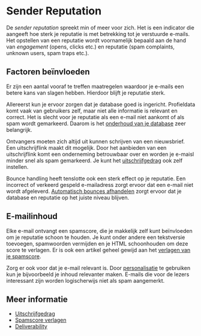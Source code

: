 # Sender Reputation

De *sender reputation* spreekt min of meer voor zich. Het is een indicator
die aangeeft hoe sterk je reputatie is met betrekking tot je verstuurde
e-mails. Het opstellen van een reputatie wordt voornamelijk bepaald aan
de hand van *engagement* (opens, clicks etc.) en reputatie (spam complaints, 
unknown users, spam traps etc.).


## Factoren beïnvloeden

Er zijn een aantal vooraf te treffen maatregelen waardoor je e-mails een 
betere kans van slagen hebben. Hierdoor blijft je reputatie sterk.

Allereerst kun je ervoor zorgen dat je database goed is ingericht. 
Profieldata komt vaak van gebruikers zelf, maar niet alle 
informatie is relevant en correct. Het is slecht voor je
reputatie als een e-mail niet aankomt of als spam wordt 
gemarkeerd. Daarom is het [onderhoud van je database](./database-introduction) 
zeer belangrijk.

Ontvangers moeten zich altijd uit kunnen schrijven van een nieuwsbrief. 
Een uitschrijflink maakt dit mogelijk. Door het aanbieden van een uitschrijflink
komt een onderneming betrouwbaar over en worden je e-maisl minder snel als spam
gemarkeerd. Je kunt het [uitschrijfgedrag](database-unsubscribe-behavior) ook
zelf instellen.

Bounce handling heeft tenslotte ook een sterk effect op je reputatie. Een incorrect
of verkeerd gespeld e-mailadress zorgt ervoor dat een e-mail niet
wordt afgeleverd. [Automatisch bounces afhandelen](./automatically-process-bounces) 
zorgt ervoor dat je database en reputatie op het juiste niveau blijven.


## E-mailinhoud

Elke e-mail ontvangt een spamscore, die je makkelijk zelf kunt beïnvloeden 
om je reputatie schoon te houden. Je kunt onder andere een tekstversie toevoegen, 
spamwoorden vermijden en je HTML schoonhouden om deze score te verlagen. 
Er is ook een artikel geheel gewijd aan het [verlagen van je spamscore](./some-tips-to-lower-your-email-spam-score).

Zorg er ook voor dat je e-mail relevant is. Door [personalisatie](./personalization) 
te gebruiken kun je bijvoorbeeld je inhoud relevanter maken. E-mails die voor de
lezers interessant zijn worden logischerwijs niet als spam aangemerkt. 


## Meer informatie

* [Uitschrijfgedrag](database-unsubscribe-behavior) 
* [Spamscore verlagen](./some-tips-to-lower-your-email-spam-score)
* [Deliverability](./deliverability)